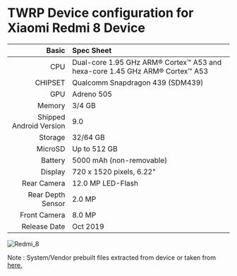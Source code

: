 TWRP Device configuration for Xiaomi Redmi 8 Device
============================================================
Basic   | Spec Sheet
-------:|:-------------------------
CPU     | Dual-core 1.95 GHz ARM® Cortex™ A53 and hexa-core 1.45 GHz ARM® Cortex™ A53
CHIPSET | Qualcomm Snapdragon 439 (SDM439)
GPU     | Adreno 505
Memory  | 3/4 GB
Shipped Android Version | 9.0
Storage | 32/64 GB
MicroSD | Up to 512 GB
Battery | 5000 mAh (non-removable)
Display | 720 x 1520 pixels, 6.22"
Rear Camera  | 12.0 MP LED-Flash
Rear Depth Sensor  | 2.0 MP
Front Camera | 8.0 MP
Release Date | Oct 2019

![Redmi_8](https://i01.appmifile.com/webfile/globalimg/products/pc/redmi-8/c3i-header.png "Redmi_8")

Note : System/Vendor prebuilt files extracted from device or taken from [here.](https://github.com/AndroidDumps/xiaomi_olive_dump/)
